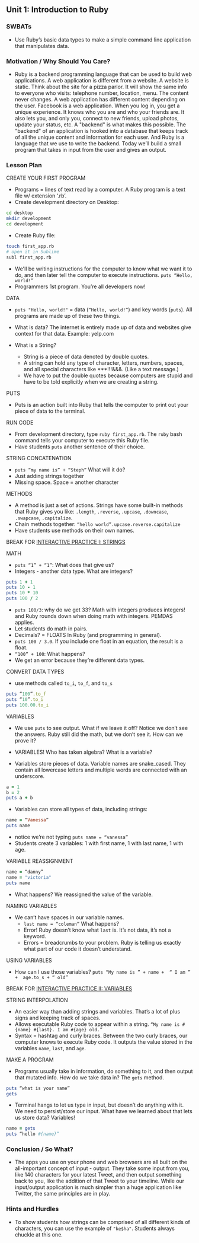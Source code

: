 ## Unit 1: Introduction to Ruby

### SWBATs
+ Use Ruby’s basic data types to make a simple command line application that manipulates data.

### Motivation / Why Should You Care?

+ Ruby is a backend programming language that can be used to build web applications. A web application is different from a website. A website is static. Think about the site for a pizza parlor. It will show the same info to everyone who visits: telephone number, location, menu. The content never changes. A web application has different content depending on the user. Facebook is a web application. When you log in, you get a unique experience. It knows who you are and who your friends are. It also lets you, and only you, connect to new friends, upload photos, update your status, etc. A "backend" is what makes this possible. The "backend" of an application is hooked into a database that keeps track of all the unique content and information for each user. And Ruby is a language that we use to write the backend. Today we’ll build a small program that takes in input from the user and gives an output.

### Lesson Plan
CREATE YOUR FIRST PROGRAM
+ Programs = lines of text read by a computer. A Ruby program is a text file w/ extension ‘.rb’.
+ Create development directory on Desktop:
```bash
cd desktop
mkdir development
cd development
```
+ Create Ruby file:
```bash
touch first_app.rb
# open it in Sublime
subl first_app.rb
```
+ We'll be writing instructions for the computer to know what we want it to do, and then later tell the computer to execute instructions.
`puts “Hello, world!”`
+ Programmers 1st program. You’re all developers now!

DATA
+ `puts "Hello, world!"` = data (`“Hello, world!”`) and key words (`puts`). All programs are made up of these two things.
+ What is data? The internet is entirely made up of data and websites give context for that data. Example: yelp.com

+ What is a String?
  + String is a piece of data denoted by double quotes. 
  + A string can hold any type of character, letters, numbers, spaces, and all special characters like ***!!!&&&. (Like a text message.)
  +  We have to put the double quotes because computers are stupid and have to be told explicitly when we are creating a string.

PUTS
+ Puts is an action built into Ruby that tells the computer to print out your piece of data to the terminal.

RUN CODE
+ From development directory, type `ruby first_app.rb`. The `ruby` bash command tells your computer to execute this Ruby file.
+ Have students `puts` another sentence of their choice.

STRING CONCATENATION
+ `puts “my name is” + “Steph”` What will it do?
+ Just adding strings together
+ Missing space. Space = another character

METHODS
+ A method is just a set of actions. Strings have some built-in methods that Ruby gives you like: `.length`, `.reverse`, `.upcase`, `.downcase`, `.swapcase`, `.capitalize`.
+ Chain methods together: `“hello world”.upcase.reverse.capitalize `
+ Have students use methods on their own names.

BREAK FOR [INTERACTIVE PRACTICE I: STRINGS](http://github.com/learn-co-curriculum/hs-strings-mini-lab)

MATH
+ `puts “1” + “1”`: What does that give us? 
+ Integers - another data type. What are integers?
```ruby
puts 1 + 1
puts 10 - 1
puts 10 * 10
puts 100 / 2
```
+ `puts 100/3`: why do we get 33? Math with integers produces integers! and Ruby rounds down when doing math with integers. PEMDAS applies.
+ Let students do math in pairs.
+ Decimals? = FLOATS In Ruby (and programming in general).
+ `puts 100 / 3.0`. If you include one float in an equation, the result is a float.
+ `“100” + 100`: What happens? 
+  We get an error because they’re different data types. 

CONVERT DATA TYPES 
+ use methods called `to_i`, `to_f`, and `to_s`
```ruby
puts “100”.to_f
puts “10”.to_i
puts 100.00.to_i
```

VARIABLES
+ We use `puts` to see output. What if we leave it off? Notice we don’t see the answers. Ruby still did the math, but we don’t see it. How can we prove it?

+ VARIABLES! Who has taken algebra? What is a variable?
+ Variables store pieces of data. Variable names are snake_cased. They contain all lowercase letters and multiple words are connected with an underscore.
```ruby
a = 1
b = 2
puts a + b
```
+ Variables can store all types of data, including strings:
```ruby
name = “Vanessa”
puts name
```
  + notice we’re not typing `puts name = “vanessa”`
  + Students create 3 variables: 1 with first name, 1 with last name, 1 with age.

VARIABLE REASSIGNMENT
```ruby
name = “danny”
name = "victoria"
puts name 
```
+ What happens? We reassigned the value of the variable.

NAMING VARIABLES
+ We can’t have spaces in our variable names.
  + `last name = “coleman”` What happens?
  + Error! Ruby doesn’t know what `last` is. It’s not data, it’s not a keyword.
  + Errors = breadcrumbs to your problem. Ruby is telling us exactly what part of our code it doesn’t understand.

USING VARIABLES
+ How can I use those variables?
`puts “My name is ” + name +  “ I am ” +  age.to_s + “ old”`

BREAK FOR [INTERACTIVE PRACTICE II: VARIABLES](https://github.com/learn-co-curriculum/hs-variables-mini-lab)

STRING INTERPOLATION
+ An easier way than adding strings and variables. That’s a lot of plus signs and keeping track of spaces.
+ Allows executable Ruby code to appear within a string.
`“My name is #{name} #{last}. I am #{age} old.”`
+ Syntax = hashtag and curly braces. Between the two curly braces, our computer knows to execute Ruby code. It outputs the value stored in the variables `name`, `last`, and `age`.

MAKE A PROGRAM
+ Programs usually take in information, do something to it, and then output that mutated info. How do we take data in? The `gets` method.
```ruby
puts “what is your name” 
gets
```
+ Terminal hangs to let us type in input, but doesn’t do anything with it. We need to persist/store our input. What have we learned about that lets us store data? Variables! 
```ruby
name = gets 
puts “hello #{name}”
```

### Conclusion / So What?
+ The apps you use on your phone and web browsers are all built on the all-important concept of input - output. They take some input from you, like 140 characters for your latest Tweet, and then output something back to you, like the addition of that Tweet to your timeline. While our input/output application is much simpler than a huge application like Twitter, the same principles are in play. 

### Hints and Hurdles
+ To show students how strings can be comprised of all different kinds of characters, you can use the example of `"ke$ha"`. Students always chuckle at this one.
